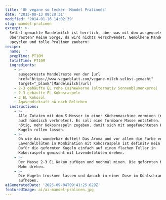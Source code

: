 ```yaml
---
title: 'Oh vegane so lecker: Mandel Pralineés'
date: '2013-08-13 08:28:31'
modified: '2014-01-16 14:02:39'
slug: mandel-pralinen
excerpt: >-
  Selbst gemachte Mandelmilch ist herrlich, aber was mit dem ausgequetschten
  Überresten? Keine Sorge, da wird nichts verschwendet. Gemolkene Mandelreste
  upcyclen und tolle Pralinen zaubern!
recipe:
  name: ''
  prepTime: PT10M
  totalTime: PT10M
  ingredients:
    - >-
      ausgepresste Mandelreste von der [url
      href="https://www.veganblatt.com/vegane-milch-selbst-gemacht"
      target="_blank"]Mandelmilch[/url]
    - 2-3 gehäufte EL rohe Cashewkerne (alternativ Sonnenblumenkerne)
    - 2-3 gehäufte EL Kokosraspeln
    - 2 EL Kokosöl
    - Agavendicksaft oÄ nach Belieben
  instructions:
    - >-
      Alle Zutaten mit dem S-Messer in einer Küchenmaschine vermixen (notfalls
      auch händisch verkneten). Es soll eine formbare Masse entstehen. Wenn
      nötig, mehr Kokosraspeln zugeben, damit sich mit angefeuchteten Händen
      Kugeln rollen lassen.
    - >-
      Oh wie das wunderbar duftet! Das Aroma und vor allem die Farbe von
      Lavendelblüten in Kombination mit Kokosraspeln ist definitv mein Favorit.
      Dafür die geformten Kugeln einfach auf einem flachen Teller in
      Kokosraspeln gemischt mit Lavendelblüten drehen.
    - >-
      Der Masse 2-3 EL Kakao zufügen und nochmal mixen. Die geformten Kugeln in
      Mohn drehen.
    - >-
      Die Kugeln trocknen lassen und danach in einer Dose im Kühlschrank
      aufheben.
aiGeneratedDate: '2025-09-04T09:41:25.629Z'
featuredImage: ai/ai-mandel-pralinen.jpg
---
```


[<!-- Image removed (no copyright): mandel-pralinen-1024x337.jpg -->](https://www.veganblatt.com/i/mandel-pralinen.jpg)
